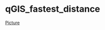 # qGIS_fastest_distance



[Picture](https://github.com/kowshikjawad/qGIS_fastest_distance/blob/main/Capture.PNG)
